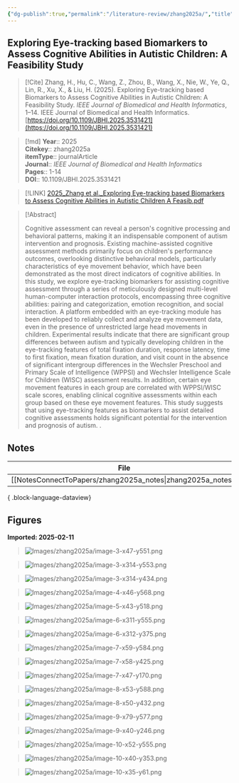 ```yaml
---
{"dg-publish":true,"permalink":"/literature-review/zhang2025a/","title":"Exploring Eye-tracking based Biomarkers to Assess Cognitive Abilities in Autistic Children A Feasibility Study","tags":["Autism","EyeTracking","Gaze","EmotionRecognition"]}
---
```



## Exploring Eye-tracking based Biomarkers to Assess Cognitive Abilities in Autistic Children: A Feasibility Study

> [!Cite]
> Zhang, H., Hu, C., Wang, Z., Zhou, B., Wang, X., Nie, W., Ye, Q., Lin, R., Xu, X., & Liu, H. (2025). Exploring Eye-tracking based Biomarkers to Assess Cognitive Abilities in Autistic Children: A Feasibility Study. _IEEE Journal of Biomedical and Health Informatics_, 1–14. IEEE Journal of Biomedical and Health Informatics. [https://doi.org/10.1109/JBHI.2025.3531421](https://doi.org/10.1109/JBHI.2025.3531421)


>[!md]
> **Year**:: 2025   
> **Citekey**:: zhang2025a  
> **itemType**:: journalArticle  
> **Journal**:: *IEEE Journal of Biomedical and Health Informatics*   
> **Pages**:: 1-14  
> **DOI**:: 10.1109/JBHI.2025.3531421    

> [!LINK] 
> [2025_Zhang et al._Exploring Eye-tracking based Biomarkers to Assess Cognitive Abilities in Autistic Children A Feasib.pdf](zotero://select/library/items/SZHEFNEU)

> [!Abstract]
>
> Cognitive assessment can reveal a person's cognitive processing and behavioral patterns, making it an indispensable component of autism intervention and prognosis. Existing machine-assisted cognitive assessment methods primarily focus on children's performance outcomes, overlooking distinctive behavioral models, particularly characteristics of eye movement behavior, which have been demonstrated as the most direct indicators of cognitive abilities. In this study, we explore eye-tracking biomarkers for assisting cognitive assessment through a series of meticulously designed multi-level human-computer interaction protocols, encompassing three cognitive abilities: pairing and categorization, emotion recognition, and social interaction. A platform embedded with an eye-tracking module has been developed to reliably collect and analyze eye movement data, even in the presence of unrestricted large head movements in children. Experimental results indicate that there are significant group differences between autism and typically developing children in the eye-tracking features of total fixation duration, response latency, time to first fixation, mean fixation duration, and visit count in the absence of significant intergroup differences in the Wechsler Preschool and Primary Scale of Intelligence (WPPSI) and Wechsler Intelligence Scale for Children (WISC) assessment results. In addition, certain eye movement features in each group are correlated with WPPSI/WISC scale scores, enabling clinical cognitive assessments within each group based on these eye movement features. This study suggests that using eye-tracking features as biomarkers to assist detailed cognitive assessments holds significant potential for the intervention and prognosis of autism.
>.
> 


## Notes

| File                                                           | file.name        |
| -------------------------------------------------------------- | ---------------- |
| [[NotesConnectToPapers/zhang2025a_notes\|zhang2025a_notes]] | zhang2025a_notes |

{ .block-language-dataview}


## Figures

**Imported: 2025-02-11**

> ![Images/zhang2025a/image-3-x47-y551.png](/img/user/Images/zhang2025a/image-3-x47-y551.png)

> ![Images/zhang2025a/image-3-x314-y553.png](/img/user/Images/zhang2025a/image-3-x314-y553.png)

> ![Images/zhang2025a/image-3-x314-y434.png](/img/user/Images/zhang2025a/image-3-x314-y434.png)

> ![Images/zhang2025a/image-4-x46-y568.png](/img/user/Images/zhang2025a/image-4-x46-y568.png)

> ![Images/zhang2025a/image-5-x43-y518.png](/img/user/Images/zhang2025a/image-5-x43-y518.png)

> ![Images/zhang2025a/image-6-x311-y555.png](/img/user/Images/zhang2025a/image-6-x311-y555.png)

> ![Images/zhang2025a/image-6-x312-y375.png](/img/user/Images/zhang2025a/image-6-x312-y375.png)

> ![Images/zhang2025a/image-7-x59-y584.png](/img/user/Images/zhang2025a/image-7-x59-y584.png)

> ![Images/zhang2025a/image-7-x58-y425.png](/img/user/Images/zhang2025a/image-7-x58-y425.png)

> ![Images/zhang2025a/image-7-x47-y170.png](/img/user/Images/zhang2025a/image-7-x47-y170.png)

> ![Images/zhang2025a/image-8-x53-y588.png](/img/user/Images/zhang2025a/image-8-x53-y588.png)

> ![Images/zhang2025a/image-8-x50-y432.png](/img/user/Images/zhang2025a/image-8-x50-y432.png)

> ![Images/zhang2025a/image-9-x79-y577.png](/img/user/Images/zhang2025a/image-9-x79-y577.png)

> ![Images/zhang2025a/image-9-x40-y246.png](/img/user/Images/zhang2025a/image-9-x40-y246.png)

> ![Images/zhang2025a/image-10-x52-y555.png](/img/user/Images/zhang2025a/image-10-x52-y555.png)

> ![Images/zhang2025a/image-10-x40-y353.png](/img/user/Images/zhang2025a/image-10-x40-y353.png)

> ![Images/zhang2025a/image-10-x35-y61.png](/img/user/Images/zhang2025a/image-10-x35-y61.png)